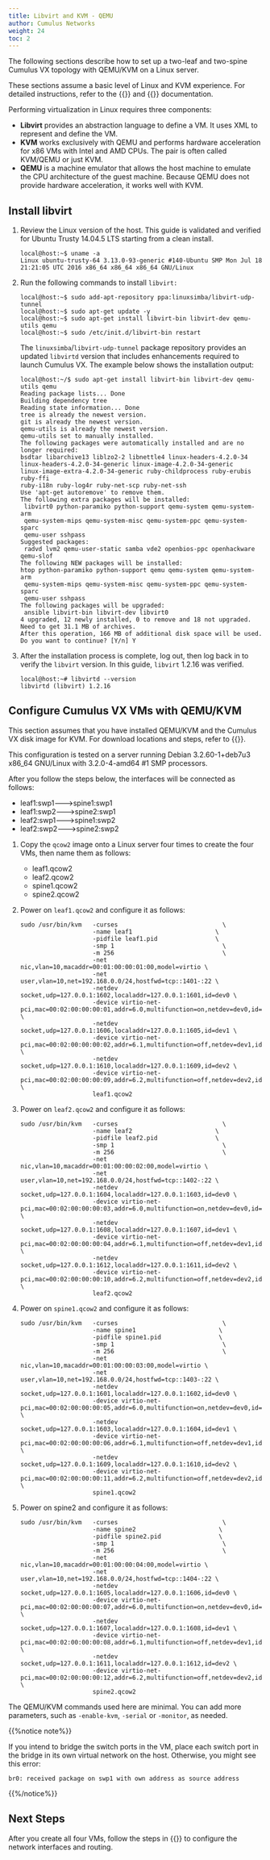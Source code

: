 ```yaml
---
title: Libvirt and KVM - QEMU
author: Cumulus Networks
weight: 24
toc: 2
---
```

The following sections describe how to set up a two-leaf and two-spine Cumulus VX topology with QEMU/KVM on a Linux server.

These sections assume a basic level of Linux and KVM experience. For detailed instructions, refer to the {{<exlink url="http://wiki.qemu.org/Main_Page" text="QEMU">}} and {{<exlink url="http://www.linux-kvm.org/page/Documents" text="KVM">}} documentation.

Performing virtualization in Linux requires three components:

- **Libvirt** provides an abstraction language to define a VM. It uses XML to represent and define the VM.
- **KVM** works exclusively with QEMU and performs hardware acceleration for x86 VMs with Intel and AMD CPUs. The pair is often called KVM/QEMU or just KVM.
- **QEMU** is a machine emulator that allows the host machine to emulate the CPU architecture of the guest machine. Because QEMU does not provide hardware acceleration, it works well with KVM.

## Install libvirt

1. Review the Linux version of the host. This guide is validated and verified for Ubuntu Trusty 14.04.5 LTS starting from a clean install.

   ```
   local@host:~$ uname -a
   Linux ubuntu-trusty-64 3.13.0-93-generic #140-Ubuntu SMP Mon Jul 18 21:21:05 UTC 2016 x86_64 x86_64 x86_64 GNU/Linux
   ```

2. Run the following commands to install `libvirt:`

   ```
   local@host:~$ sudo add-apt-repository ppa:linuxsimba/libvirt-udp-tunnel
   local@host:~$ sudo apt-get update -y
   local@host:~$ sudo apt-get install libvirt-bin libvirt-dev qemu-utils qemu
   local@host:~$ sudo /etc/init.d/libvirt-bin restart
   ```

   The `linuxsimba`/`libvirt-udp-tunnel` package repository provides an updated `libvirtd` version that includes enhancements required to launch Cumulus VX. The example below shows the installation output:

   ```
   local@host:~/$ sudo apt-get install libvirt-bin libvirt-dev qemu-utils qemu
   Reading package lists... Done
   Building dependency tree
   Reading state information... Done
   tree is already the newest version.
   git is already the newest version.
   qemu-utils is already the newest version.
   qemu-utils set to manually installed.
   The following packages were automatically installed and are no longer required:
   bsdtar libarchive13 liblzo2-2 libnettle4 linux-headers-4.2.0-34
   linux-headers-4.2.0-34-generic linux-image-4.2.0-34-generic
   linux-image-extra-4.2.0-34-generic ruby-childprocess ruby-erubis ruby-ffi
   ruby-i18n ruby-log4r ruby-net-scp ruby-net-ssh
   Use 'apt-get autoremove' to remove them.
   The following extra packages will be installed:
    libvirt0 python-paramiko python-support qemu-system qemu-system-arm
    qemu-system-mips qemu-system-misc qemu-system-ppc qemu-system-sparc
    qemu-user sshpass
   Suggested packages:
    radvd lvm2 qemu-user-static samba vde2 openbios-ppc openhackware qemu-slof
   The following NEW packages will be installed:
   htop python-paramiko python-support qemu qemu-system qemu-system-arm
    qemu-system-mips qemu-system-misc qemu-system-ppc qemu-system-sparc
    qemu-user sshpass
   The following packages will be upgraded:
    ansible libvirt-bin libvirt-dev libvirt0
   4 upgraded, 12 newly installed, 0 to remove and 18 not upgraded.
   Need to get 31.1 MB of archives.
   After this operation, 166 MB of additional disk space will be used.
   Do you want to continue? [Y/n] Y
   ```

3. After the installation process is complete, log out, then log back in to verify the `libvirt` version. In this guide, `libvirt` 1.2.16 was verified.

   ```
   local@host:~# libvirtd --version
   libvirtd (libvirt) 1.2.16
   ```

## Configure Cumulus VX VMs with QEMU/KVM

This section assumes that you have installed QEMU/KVM and the Cumulus VX disk image for KVM. For download locations and steps, refer to {{<link url="Getting-Started" text="Getting Started">}}.

This configuration is tested on a server running Debian 3.2.60-1+deb7u3 x86\_64 GNU/Linux with 3.2.0-4-amd64 \#1 SMP processors.

After you follow the steps below, the interfaces will be connected as follows:

- leaf1:swp1---\>spine1:swp1
- leaf1:swp2---\>spine2:swp1
- leaf2:swp1---\>spine1:swp2
- leaf2:swp2---\>spine2:swp2

1. Copy the `qcow2` image onto a Linux server four times to create the four VMs, then name them as follows:

   - leaf1.qcow2
   - leaf2.qcow2
   - spine1.qcow2
   - spine2.qcow2

2. Power on `leaf1.qcow2` and configure it as follows:

   ```
   sudo /usr/bin/kvm   -curses                             \
                       -name leaf1                       \
                       -pidfile leaf1.pid                \
                       -smp 1                              \
                       -m 256                              \
                       -net nic,vlan=10,macaddr=00:01:00:00:01:00,model=virtio \
                       -net user,vlan=10,net=192.168.0.0/24,hostfwd=tcp::1401-:22 \
                       -netdev socket,udp=127.0.0.1:1602,localaddr=127.0.0.1:1601,id=dev0 \
                       -device virtio-net-pci,mac=00:02:00:00:00:01,addr=6.0,multifunction=on,netdev=dev0,id=swp1 \
                       -netdev socket,udp=127.0.0.1:1606,localaddr=127.0.0.1:1605,id=dev1 \
                       -device virtio-net-pci,mac=00:02:00:00:00:02,addr=6.1,multifunction=off,netdev=dev1,id=swp2 \
                       -netdev socket,udp=127.0.0.1:1610,localaddr=127.0.0.1:1609,id=dev2 \
                       -device virtio-net-pci,mac=00:02:00:00:00:09,addr=6.2,multifunction=off,netdev=dev2,id=swp3 \
                       leaf1.qcow2
   ```

3. Power on `leaf2.qcow2` and configure it as follows:

   ```
   sudo /usr/bin/kvm   -curses                             \
                       -name leaf2                       \
                       -pidfile leaf2.pid                \
                       -smp 1                              \
                       -m 256                              \
                       -net nic,vlan=10,macaddr=00:01:00:00:02:00,model=virtio \
                       -net user,vlan=10,net=192.168.0.0/24,hostfwd=tcp::1402-:22 \
                       -netdev socket,udp=127.0.0.1:1604,localaddr=127.0.0.1:1603,id=dev0 \
                       -device virtio-net-pci,mac=00:02:00:00:00:03,addr=6.0,multifunction=on,netdev=dev0,id=swp1 \
                       -netdev socket,udp=127.0.0.1:1608,localaddr=127.0.0.1:1607,id=dev1 \
                       -device virtio-net-pci,mac=00:02:00:00:00:04,addr=6.1,multifunction=off,netdev=dev1,id=swp2 \
                       -netdev socket,udp=127.0.0.1:1612,localaddr=127.0.0.1:1611,id=dev2 \
                       -device virtio-net-pci,mac=00:02:00:00:00:10,addr=6.2,multifunction=off,netdev=dev2,id=swp3 \
                       leaf2.qcow2
   ```

4. Power on `spine1.qcow2` and configure it as follows:

   ```
   sudo /usr/bin/kvm   -curses                             \
                       -name spine1                       \
                       -pidfile spine1.pid                \
                       -smp 1                              \
                       -m 256                              \
                       -net nic,vlan=10,macaddr=00:01:00:00:03:00,model=virtio \
                       -net user,vlan=10,net=192.168.0.0/24,hostfwd=tcp::1403-:22 \
                       -netdev socket,udp=127.0.0.1:1601,localaddr=127.0.0.1:1602,id=dev0 \
                       -device virtio-net-pci,mac=00:02:00:00:00:05,addr=6.0,multifunction=on,netdev=dev0,id=swp1 \
                       -netdev socket,udp=127.0.0.1:1603,localaddr=127.0.0.1:1604,id=dev1 \
                       -device virtio-net-pci,mac=00:02:00:00:00:06,addr=6.1,multifunction=off,netdev=dev1,id=swp2 \
                       -netdev socket,udp=127.0.0.1:1609,localaddr=127.0.0.1:1610,id=dev2 \
                       -device virtio-net-pci,mac=00:02:00:00:00:11,addr=6.2,multifunction=off,netdev=dev2,id=swp3 \
                       spine1.qcow2
   ```

5. Power on spine2 and configure it as follows:

   ```
   sudo /usr/bin/kvm   -curses                             \
                       -name spine2                       \
                       -pidfile spine2.pid                \
                       -smp 1                              \
                       -m 256                              \
                       -net nic,vlan=10,macaddr=00:01:00:00:04:00,model=virtio \
                       -net user,vlan=10,net=192.168.0.0/24,hostfwd=tcp::1404-:22 \
                       -netdev socket,udp=127.0.0.1:1605,localaddr=127.0.0.1:1606,id=dev0 \
                       -device virtio-net-pci,mac=00:02:00:00:00:07,addr=6.0,multifunction=on,netdev=dev0,id=swp1 \
                       -netdev socket,udp=127.0.0.1:1607,localaddr=127.0.0.1:1608,id=dev1 \
                       -device virtio-net-pci,mac=00:02:00:00:00:08,addr=6.1,multifunction=off,netdev=dev1,id=swp2 \
                       -netdev socket,udp=127.0.0.1:1611,localaddr=127.0.0.1:1612,id=dev2 \
                       -device virtio-net-pci,mac=00:02:00:00:00:12,addr=6.2,multifunction=off,netdev=dev2,id=swp3 \
                       spine2.qcow2
   ```

The QEMU/KVM commands used here are minimal. You can add more parameters, such as `-enable-kvm`, `-serial` or `-monitor`, as needed.

{{%notice note%}}

If you intend to bridge the switch ports in the VM, place each switch port in the bridge in its own virtual network on the host. Otherwise, you might see this error:

```
br0: received package on swp1 with own address as source address
```

{{%/notice%}}

## Next Steps

After you create all four VMs, follow the steps in {{<link url="Create-a-Two-Leaf-Two-Spine-Topology" text="Create a Two-Leaf, Two-Spine Topology">}} to configure the network interfaces and routing.
